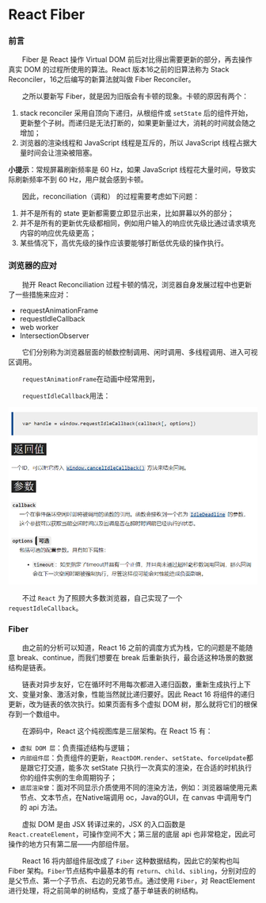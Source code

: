 # React Fiber

### 前言

&emsp;&emsp;Fiber 是 React 操作 Virtual DOM 前后对比得出需要更新的部分，再去操作真实 DOM 的过程所使用的算法。React 版本16之前的旧算法称为 Stack Reconciler，16之后编写的新算法就叫做 Fiber Reconciler。

&emsp;&emsp;之所以要新写 Fiber，就是因为旧版会有卡顿的现象。卡顿的原因有两个：

1. stack reconciler 采用自顶向下递归，从根组件或 `setState` 后的组件开始，更新整个子树。而递归是无法打断的，如果更新量过大，消耗的时间就会随之增加；
2. 浏览器的渲染线程和 JavaScript 线程是互斥的，所以 JavaScript 线程占据大量时间会让渲染被阻塞。

**小提示**：常规屏幕刷新频率是 60 Hz，如果 JavaScript 线程花大量时间，导致实际刷新频率不到 60 Hz，用户就会感到卡顿。

&emsp;&emsp;因此，reconciliation（调和） 的过程需要考虑如下问题：

1. 并不是所有的 state 更新都需要立即显示出来，比如屏幕以外的部分；
2. 并不是所有的更新优先级都相同，例如用户输入的响应优先级比通过请求填充内容的响应优先级更高；
3. 某些情况下，高优先级的操作应该要能够打断低优先级的操作执行。

### 浏览器的应对

&emsp;&emsp;抛开 React Reconciliation 过程卡顿的情况，浏览器自身发展过程中也更新了一些措施来应对：

- requestAnimationFrame
- requestIdleCallback
- web worker
- IntersectionObserver

&emsp;&emsp;它们分别称为浏览器层面的帧数控制调用、闲时调用、多线程调用、进入可视区调用。

&emsp;&emsp;`requestAnimationFrame`在动画中经常用到，

&emsp;&emsp;`requestIdleCallback`用法：

![requestIdleCallback](./fiber/requestIdleCallback.png)

&emsp;&emsp;不过 `React` 为了照顾大多数浏览器，自己实现了一个 `requestIdleCallback`。

### Fiber

&emsp;&emsp;由之前的分析可以知道，React 16 之前的调度方式为栈，它的问题是不能随意 break、continue，而我们想要在 break 后重新执行，最合适这种场景的数据结构是链表。

&emsp;&emsp;链表对异步友好，它在循环时不用每次都进入递归函数，重新生成执行上下文、变量对象、激活对象，性能当然就比递归要好。因此 React 16 将组件的递归更新，改为链表的依次执行。如果页面有多个虚拟 DOM 树，那么就将它们的根保存到一个数组中。

&emsp;&emsp;在源码中，React 这个纯视图库是三层架构。在 React 15 有：

-  `虚拟 DOM 层`：负责描述结构与逻辑；
- `内部组件层`：负责组件的更新，`ReactDOM.render`、`setState`、`forceUpdate`都是跟它打交道，能多次 setState 只执行一次真实的渲染，在合适的时机执行你的组件实例的生命周期钩子；
- `底层渲染曾`：面对不同显示介质使用不同的渲染方法，例如：浏览器端使用元素节点、文本节点，在Native端调用 oc，Java的GUI，在 canvas 中调用专门的 api 方法。

&emsp;&emsp;虚拟 DOM 是由 JSX 转译过来的，JSX 的入口函数是 `React.createElement`，可操作空间不大；第三层的底层 api 也非常稳定，因此可操作的地方只有第二层——内部组件层。

&emsp;&emsp;React 16 将内部组件层改成了 `Fiber` 这种数据结构，因此它的架构也叫 Fiber 架构。`Fiber`节点结构中最基本的有 `return`、`child`、`sibling`，分别对应的是父节点、第一个子节点、右边的兄弟节点。通过使用 `Fiber`，对 ReactElement 进行处理，将之前简单的树结构，变成了基于单链表的树结构。
